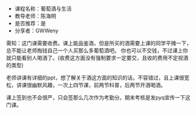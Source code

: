 - 课程名称：葡萄酒与生活
- 教导老师：陈海明
- 是否推荐：是
- 分享者：GWWeny

需知：这门课需要收费。课上能品鉴酒，但是所买的酒需要上课的同学平摊一下，总不能让老师掏钱自己一个人买那么多葡萄酒吧。
你也可以不交钱，不过课上你就只能看别人喝酒了。(收费这方面没有强制要求一定要交，且收的费用不定视酒的类型)

老师讲课有详细的ppt，想了解关于酒这方面的知识的话，不容错过，且上课很宽松，讲课很幽默风趣，一次上四节课，前两节科普，后两节开酒喝酒。

课上签到也不会很严，只会签那么几次作为考勤分。期末考核是发pyq宣传一下这门课。
